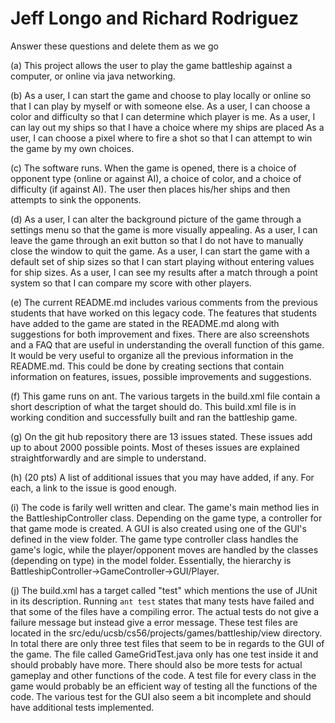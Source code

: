 # Jeff Longo and Richard Rodriguez

Answer these questions and delete them as we go

(a) This project allows the user to play the game battleship against a computer, or online via java networking.

(b) As a user, I can start the game and choose to play locally or online so that I can play by myself or with someone else.
    As a user, I can choose a color and difficulty so that I can determine which player is me.
    As a user, I can lay out my ships so that I have a choice where my ships are placed
    As a user, I can choose a pixel where to fire a shot so that I can attempt to win the game by my own choices.

(c) The software runs. When the game is opened, there is a choice of opponent type (online or against AI), a choice of color, and a choice of difficulty (if against AI). The user then places his/her ships and then attempts to sink the opponents.

(d) As a user, I can alter the background picture of the game through a settings menu so that the game is more visually appealing.
As a user, I can leave the game through an exit button so that I do not have to manually close the window to quit the game.
As a user, I can start the game with a default set of ship sizes so that I can start playing without entering values for ship sizes.
As a user, I can see my results after a match through a point system so that I can compare my score with other players.

(e) The current README.md includes various comments from the previous students that have worked on this legacy code. The features that students have added to the game are stated in the README.md along with suggestions for both improvement and fixes. There are also screenshots and a FAQ that are useful in understanding the overall function of this game. It would be very useful to organize all the previous information in the README.md. This could be done by creating sections that contain information on features, issues, possible improvements and suggestions.    


(f) This game runs on ant. The various targets in the build.xml file contain a short description of what the target should do. This build.xml file is in working condition and successfully built and ran the battleship game.

(g) On the git hub repository there are 13 issues stated. These issues add up to about 2000 possible points. Most of theses issues are explained straightforwardly and are simple to understand.

(h) (20 pts) A list of additional issues that you may have added, if any. For each, a link to the issue is good enough.

(i) The code is farily well written and clear. The game's main method lies in the BattleshipController class. Depending on the game type, a controller for that game mode is created. A GUI is also created using one of the GUI's defined in the view folder. The game type controller class handles the game's logic, while the player/opponent moves are handled by the classes (depending on type) in the model folder. Essentially, the hierarchy is BattleshipController->GameController->GUI/Player.

(j) The build.xml has a target called "test" which mentions the use of JUnit in its description. Running `ant test` states that many tests have failed and that some of the files have a compiling error. The actual tests do not give a failure message but instead give a error message. These test files are located in the src/edu/ucsb/cs56/projects/games/battleship/view directory. In total there are only three test files that seem to be in regards to the GUI of the game. The file called GameGridTest.java only has one test inside it and should probably have more. There should also be more tests for actual gameplay and other functions of the code. A test file for every class in the game would probably be an efficient way of testing all the functions of the code. The various test for the GUI also seem a bit incomplete and should have additional tests implemented. 
